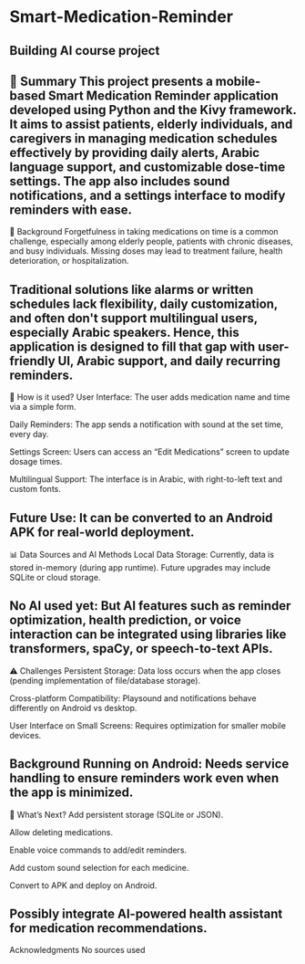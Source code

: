 # Smart-Medication-Reminder
Building AI course project
--------------------------------------------------------------------------------------------------------------------------------------
📝 Summary
This project presents a mobile-based Smart Medication Reminder application developed using Python and the Kivy framework. It aims to assist patients, elderly individuals, and caregivers in managing medication schedules effectively by providing daily alerts, Arabic language support, and customizable dose-time settings. The app also includes sound notifications, and a settings interface to modify reminders with ease.
--------------------------------------------------------------------------------------------------------------------------------------
🧠 Background
Forgetfulness in taking medications on time is a common challenge, especially among elderly people, patients with chronic diseases, and busy individuals. Missing doses may lead to treatment failure, health deterioration, or hospitalization.

Traditional solutions like alarms or written schedules lack flexibility, daily customization, and often don't support multilingual users, especially Arabic speakers. Hence, this application is designed to fill that gap with user-friendly UI, Arabic support, and daily recurring reminders.
--------------------------------------------------------------------------------------------------------------------------------------
📱 How is it used?
User Interface: The user adds medication name and time via a simple form.

Daily Reminders: The app sends a notification with sound at the set time, every day.

Settings Screen: Users can access an “Edit Medications” screen to update dosage times.

Multilingual Support: The interface is in Arabic, with right-to-left text and custom fonts.

Future Use: It can be converted to an Android APK for real-world deployment.
--------------------------------------------------------------------------------------------------------------------------------------
📊 Data Sources and AI Methods
Local Data Storage: Currently, data is stored in-memory (during app runtime). Future upgrades may include SQLite or cloud storage.

No AI used yet: But AI features such as reminder optimization, health prediction, or voice interaction can be integrated using libraries like transformers, spaCy, or speech-to-text APIs.
--------------------------------------------------------------------------------------------------------------------------------------
⚠️ Challenges
Persistent Storage: Data loss occurs when the app closes (pending implementation of file/database storage).

Cross-platform Compatibility: Playsound and notifications behave differently on Android vs desktop.

User Interface on Small Screens: Requires optimization for smaller mobile devices.

Background Running on Android: Needs service handling to ensure reminders work even when the app is minimized.
--------------------------------------------------------------------------------------------------------------------------------------
🚀 What’s Next?
Add persistent storage (SQLite or JSON).

Allow deleting medications.

Enable voice commands to add/edit reminders.

Add custom sound selection for each medicine.

Convert to APK and deploy on Android.

Possibly integrate AI-powered health assistant for medication recommendations.
--------------------------------------------------------------------------------------------------------------------------------------
Acknowledgments
No sources used

